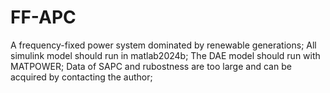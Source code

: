 # FF-APC
A frequency-fixed power system dominated by renewable generations;
All simulink model should run in matlab2024b;
The DAE model should run with MATPOWER;
Data of SAPC and rubostness are too large and  can be acquired by contacting the author;
